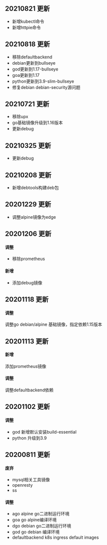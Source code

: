 ## 20210821 更新

- 新增kubectl命令
- 新增httpie命令

## 20210818 更新

- 移除defaultbackend
- debian更新到bullseye
- god更新到1.17-bullseye
- goa更新到1.17
- python更新到3.9-slim-bullseye
- 修复debian debian-security源问题

## 20210721 更新

- 移除upx
- go基础镜像升级到1.16版本
- 更新debug

## 20210325 更新

- 更新debug

## 20210208 更新

- 新增debtools构建deb包

## 20201229 更新

- 调整alpine镜像为edge

## 20201206 更新

#### 调整

- 移除prometheus

#### 新增

- 添加debug镜像

## 20201118 更新

#### 调整

调整go debian/alpine 基础镜像，指定依赖1.15版本

## 20201113 更新

#### 新增

添加prometheus镜像

#### 调整

调整defaultbackend依赖

## 20201102 更新

#### 调整

- god 新增默认安装build-essential
- python 升级到3.9

## 20200811 更新

#### 废弃

- mysql相关工具镜像
- openresty
- ss

#### 调整

- ago alpine go二进制运行环境
- goa go alpine编译环境
- dgo debian go二进制运行环境
- god go debian 编译环境
- defaultbackend k8s ingress default images